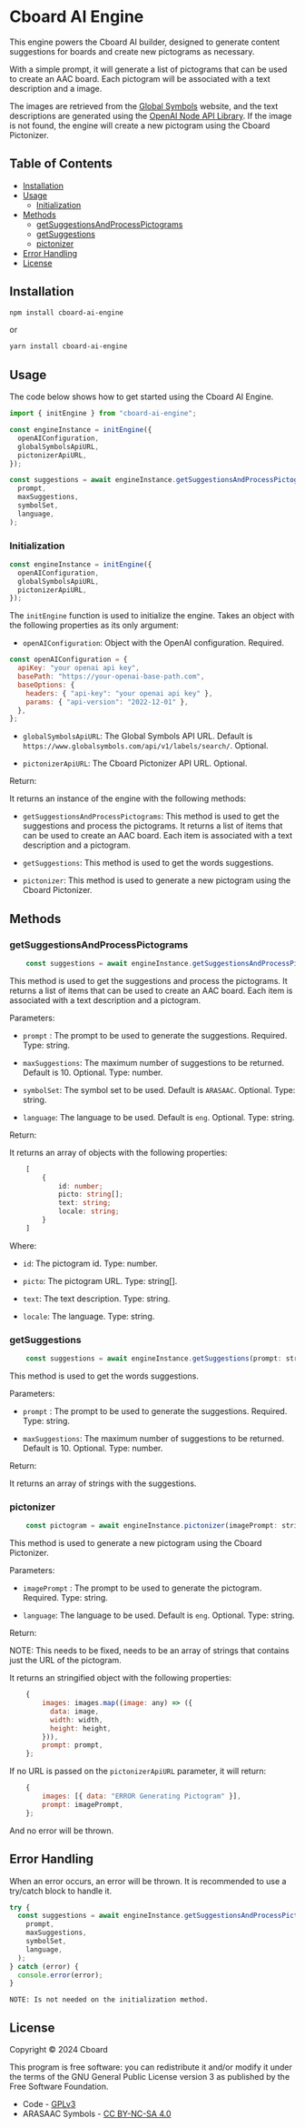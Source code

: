 # Cboard AI Engine

This engine powers the Cboard AI builder, designed to generate content suggestions for boards and create new pictograms as necessary.

With a simple prompt, it will generate a list of pictograms that can be used to create an AAC board. Each pictogram will be associated with a text description and a image.

The images are retrieved from the [Global Symbols](https://www.globalsymbols.com/) website, and the text descriptions are generated using the [OpenAI Node API Library](https://www.npmjs.com/package/openai). If the image is not found, the engine will create a new pictogram using the Cboard Pictonizer.

## Table of Contents

- [Installation](#installation)
- [Usage](#usage)
  - [Initialization](#initialization)
- [Methods](#methods)
  - [getSuggestionsAndProcessPictograms](#getSuggestionsAndProcessPictograms)
  - [getSuggestions](#getSuggestions)
  - [pictonizer](#pictonizer)
- [Error Handling](#error-handling)
- [License](#license)

## Installation

```bash
npm install cboard-ai-engine
```

or

```bash
yarn install cboard-ai-engine
```

## Usage

The code below shows how to get started using the Cboard AI Engine.

```javascript
import { initEngine } from "cboard-ai-engine";

const engineInstance = initEngine({
  openAIConfiguration,
  globalSymbolsApiURL,
  pictonizerApiURL,
});

const suggestions = await engineInstance.getSuggestionsAndProcessPictograms(
  prompt,
  maxSuggestions,
  symbolSet,
  language,
);
```

### Initialization

```javascript
const engineInstance = initEngine({
  openAIConfiguration,
  globalSymbolsApiURL,
  pictonizerApiURL,
});
```

The `initEngine` function is used to initialize the engine. Takes an object with the following properties as its only argument:

- `openAIConfiguration`: Object with the OpenAI configuration. Required.

```javascript
const openAIConfiguration = {
  apiKey: "your openai api key",
  basePath: "https://your-openai-base-path.com",
  baseOptions: {
    headers: { "api-key": "your openai api key" },
    params: { "api-version": "2022-12-01" },
  },
};
```

- `globalSymbolsApiURL`: The Global Symbols API URL. Default is `https://www.globalsymbols.com/api/v1/labels/search/`. Optional.

- `pictonizerApiURL`: The Cboard Pictonizer API URL. Optional.

Return:

It returns an instance of the engine with the following methods:

- `getSuggestionsAndProcessPictograms`: This method is used to get the suggestions and process the pictograms. It returns a list of items that can be used to create an AAC board. Each item is associated with a text description and a pictogram.

- `getSuggestions`: This method is used to get the words suggestions.

- `pictonizer`: This method is used to generate a new pictogram using the Cboard Pictonizer.

## Methods

### getSuggestionsAndProcessPictograms

```javascript
    const suggestions = await engineInstance.getSuggestionsAndProcessPictograms(prompt: string, maxSuggestions: number, symbolSet: string, language: string) => Promise<Array<{id: number, picto: string[], text: string, locale: string}>>;
```

This method is used to get the suggestions and process the pictograms. It returns a list of items that can be used to create an AAC board. Each item is associated with a text description and a pictogram.

Parameters:

- `prompt` : The prompt to be used to generate the suggestions. Required. Type: string.

- `maxSuggestions`: The maximum number of suggestions to be returned. Default is 10. Optional. Type: number.

- `symbolSet`: The symbol set to be used. Default is `ARASAAC`. Optional. Type: string.

- `language`: The language to be used. Default is `eng`. Optional. Type: string.

Return:

It returns an array of objects with the following properties:

```typescript
    [
        {
            id: number;
            picto: string[];
            text: string;
            locale: string;
        }
    ]
```

Where:

- `id`: The pictogram id. Type: number.

- `picto`: The pictogram URL. Type: string[].

- `text`: The text description. Type: string.

- `locale`: The language. Type: string.

### getSuggestions

```javascript
    const suggestions = await engineInstance.getSuggestions(prompt: string, maxSuggestions: number) => Promise<Array<string>>;
```

This method is used to get the words suggestions.

Parameters:

- `prompt` : The prompt to be used to generate the suggestions. Required. Type: string.

- `maxSuggestions`: The maximum number of suggestions to be returned. Default is 10. Optional. Type: number.

Return:

It returns an array of strings with the suggestions.

### pictonizer

```javascript
    const pictogram = await engineInstance.pictonizer(imagePrompt: string, language: string) => Promise<string>;
```

This method is used to generate a new pictogram using the Cboard Pictonizer.

Parameters:

- `imagePrompt` : The prompt to be used to generate the pictogram. Required. Type: string.

- `language`: The language to be used. Default is `eng`. Optional. Type: string.

Return:

NOTE: This needs to be fixed, needs to be an array of strings that contains just the URL of the pictogram.

It returns an stringified object with the following properties:

```javascript
    {
        images: images.map((image: any) => ({
          data: image,
          width: width,
          height: height,
        })),
        prompt: prompt,
    };
```

If no URL is passed on the `pictonizerApiURL` parameter, it will return:

```javascript
    {
        images: [{ data: "ERROR Generating Pictogram" }],
        prompt: imagePrompt,
    };
```

And no error will be thrown.

## Error Handling

When an error occurs, an error will be thrown. It is recommended to use a try/catch block to handle it.

```javascript
try {
  const suggestions = await engineInstance.getSuggestionsAndProcessPictograms(
    prompt,
    maxSuggestions,
    symbolSet,
    language,
  );
} catch (error) {
  console.error(error);
}
```

    NOTE: Is not needed on the initialization method.

## License

Copyright © 2024 Cboard

This program is free software: you can redistribute it and/or modify it under the terms of the GNU General Public License version 3 as published by the Free Software Foundation.

- Code - [GPLv3](https://github.com/cboard-org/cboard/blob/master/LICENSE.txt)
- ARASAAC Symbols - [CC BY-NC-SA 4.0](https://creativecommons.org/licenses/by-nc-sa/4.0/)
